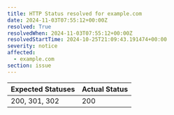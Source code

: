 ```yaml
---
title: HTTP Status resolved for example.com
date: 2024-11-03T07:55:12+00:00Z
resolved: True
resolvedWhen: 2024-11-03T07:55:12+00:00Z
resolvedStartTime: 2024-10-25T21:09:43.191474+00:00
severity: notice
affected:
  - example.com
section: issue
---
```


| Expected Statuses | Actual Status  |
|-------------------|----------------|
| 200, 301, 302 | 200 |

